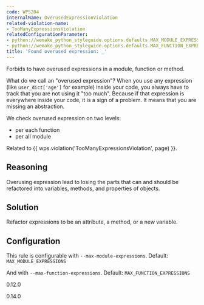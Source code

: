 ```yaml
---
code: WPS204
internalName: OverusedExpressionViolation
related-violation-name:
- TooManyExpressionsViolation
relatedConfigurationParameter:
- python://wemake_python_styleguide.options.defaults.MAX_MODULE_EXPRESSIONS
- python://wemake_python_styleguide.options.defaults.MAX_FUNCTION_EXPRESSIONS
title: 'Found overused expression: _'
---
```


Forbids to have overused expressions in a module, function or method.

What do we call an "overused expression"? When you use any expression
(like `user_dict['age']` for example) inside your code, you always have
to track that you are not using it "too much". Because if that
expression is everywhere inside your code, it is a sign of a problem. It
means that you are missing an abstraction.

We check overused expression on two levels:

  - per each function
  - per all module

Related to {{ wps.violation('TooManyExpressionsViolation', page) }}.

## Reasoning
Overusing expression lead to losing the parts that can and should be
refactored into variables, methods, and properties of objects.

## Solution
Refactor expressions to be an attribute, a method, or a new
variable.

## Configuration
This rule is configurable with `--max-module-expressions`. Default:
`MAX_MODULE_EXPRESSIONS`

And with `--max-function-expressions`. Default:
`MAX_FUNCTION_EXPRESSIONS`

<div class="versionadded">

0.12.0

</div>

<div class="versionchanged">

0.14.0

</div>